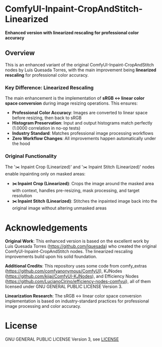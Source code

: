 # ComfyUI-Inpaint-CropAndStitch-Linearized

**Enhanced version with linearized rescaling for professional color accuracy**

## Overview

This is an enhanced variant of the original ComfyUI-Inpaint-CropAndStitch nodes by Luis Quesada Torres, with the main improvement being **linearized rescaling** for professional color accuracy.

### Key Difference: Linearized Rescaling

The main enhancement is the implementation of **sRGB ↔ linear color space conversion** during image resizing operations. This ensures:

- **Professional Color Accuracy**: Images are converted to linear space before resizing, then back to sRGB
- **Histogram Preservation**: Input and output histograms match perfectly (1.0000 correlation in no-op tests)
- **Industry Standard**: Matches professional image processing workflows
- **Zero Workflow Changes**: All improvements happen automatically under the hood

### Original Functionality

The '✂️ Inpaint Crop (Linearized)' and '✂️ Inpaint Stitch (Linearized)' nodes enable inpainting only on masked areas:

- **✂️ Inpaint Crop (Linearized)**: Crops the image around the masked area with context, handles pre-resizing, mask processing, and target resolution
- **✂️ Inpaint Stitch (Linearized)**: Stitches the inpainted image back into the original image without altering unmasked areas


# Acknowledgements

**Original Work**: This enhanced version is based on the excellent work by Luis Quesada Torres (https://github.com/lquesada) who created the original ComfyUI-Inpaint-CropAndStitch nodes. The linearized rescaling improvements build upon his solid foundation.

**Additional Credits**: This repository uses some code from comfy_extras (https://github.com/comfyanonymous/ComfyUI), KJNodes (https://github.com/kijai/ComfyUI-KJNodes), and Efficiency Nodes (https://github.com/LucianoCirino/efficiency-nodes-comfyui), all of them licensed under GNU GENERAL PUBLIC LICENSE Version 3.

**Linearization Research**: The sRGB ↔ linear color space conversion implementation is based on industry-standard practices for professional image processing and color accuracy. 

# License
GNU GENERAL PUBLIC LICENSE Version 3, see [LICENSE](LICENSE)
